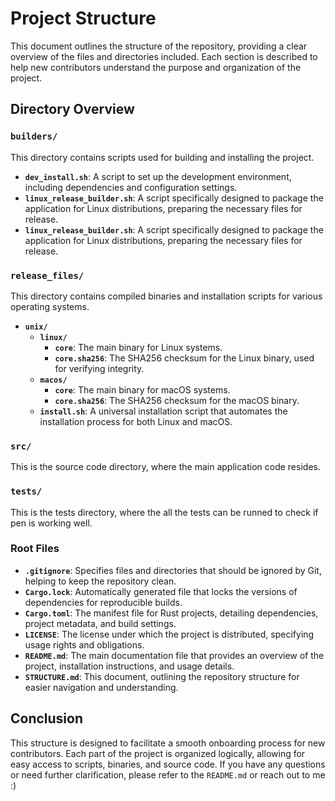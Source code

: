 # Project Structure

This document outlines the structure of the repository, providing a clear overview of the files and directories included. Each section is described to help new contributors understand the purpose and organization of the project.

## Directory Overview

### `builders/`
This directory contains scripts used for building and installing the project.

- **`dev_install.sh`**: A script to set up the development environment, including dependencies and configuration settings.
- **`linux_release_builder.sh`**: A script specifically designed to package the application for Linux distributions, preparing the necessary files for release.
- **`linux_release_builder.sh`**: A script specifically designed to package the application for Linux distributions, preparing the necessary files for release.

### `release_files/`
This directory contains compiled binaries and installation scripts for various operating systems.

- **`unix/`**
  - **`linux/`**
    - **`core`**: The main binary for Linux systems.
    - **`core.sha256`**: The SHA256 checksum for the Linux binary, used for verifying integrity.
  - **`macos/`**
    - **`core`**: The main binary for macOS systems.
    - **`core.sha256`**: The SHA256 checksum for the macOS binary.
  - **`install.sh`**: A universal installation script that automates the installation process for both Linux and macOS.

### `src/`
This is the source code directory, where the main application code resides.

### `tests/`
This is the tests directory, where the all the tests can be runned to check if pen is working well.

### Root Files

- **`.gitignore`**: Specifies files and directories that should be ignored by Git, helping to keep the repository clean.
- **`Cargo.lock`**: Automatically generated file that locks the versions of dependencies for reproducible builds.
- **`Cargo.toml`**: The manifest file for Rust projects, detailing dependencies, project metadata, and build settings.
- **`LICENSE`**: The license under which the project is distributed, specifying usage rights and obligations.
- **`README.md`**: The main documentation file that provides an overview of the project, installation instructions, and usage details.
- **`STRUCTURE.md`**: This document, outlining the repository structure for easier navigation and understanding.

## Conclusion

This structure is designed to facilitate a smooth onboarding process for new contributors. Each part of the project is organized logically, allowing for easy access to scripts, binaries, and source code. If you have any questions or need further clarification, please refer to the `README.md` or reach out to me :)
